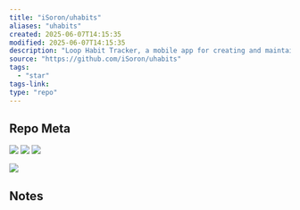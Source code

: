 ```yaml
---
title: "iSoron/uhabits"
aliases: "uhabits"
created: 2025-06-07T14:15:35
modified: 2025-06-07T14:15:35
description: "Loop Habit Tracker, a mobile app for creating and maintaining long-term positive habits"
source: "https://github.com/iSoron/uhabits"
tags:
  - "star"
tags-link:
type: "repo"
---
```

## Repo Meta

![](https://img.shields.io/github/stars/iSoron/uhabits?style=for-the-badge&label=stars) ![](https://img.shields.io/github/repo-size/iSoron/uhabits?style=for-the-badge&label=size) ![](https://img.shields.io/github/created-at/iSoron/uhabits?style=for-the-badge&label=since)

[![](https://github-readme-stats.vercel.app/api/pin/?username=iSoron&repo=uhabits&bg_color=00000000)](https://github.com/iSoron/uhabits)

## Notes

